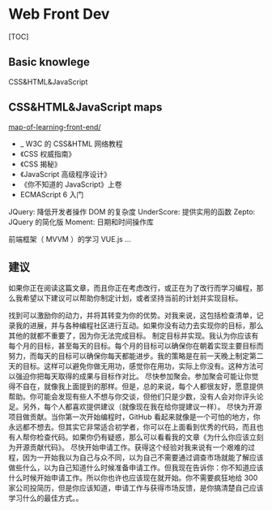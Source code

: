 # Web Front Dev

[TOC]

## Basic knowlege

CSS&HTML&JavaScript

## CSS&HTML&JavaScript maps

[map-of-learning-front-end/](https://chinese.freecodecamp.org/news/map-of-learning-front-end/)

- _ W3C 的 CSS&HTML 网络教程
- 《CSS 权威指南》
- 《CSS 揭秘》
- 《JavaScript 高级程序设计》
- 《你不知道的 JavaScript》上卷
- ECMAScript 6 入门


JQuery: 降低开发者操作 DOM 的复杂度
UnderScore: 提供实用的函数
Zepto: JQuery 的简化版
Moment: 日期和时间操作库

前端框架（ MVVM ）的学习
VUE.js
...

## 建议

如果你正在阅读这篇文章，而且你正在考虑改行，或正在为了改行而学习编程，那么我希望以下建议可以帮助你制定计划，或者坚持当前的计划并实现目标。

找到可以激励你的动力，并将其转变为你的优势。对我来说，这包括检查清单，记录我的进展，并与各种编程社区进行互动。如果你没有动力去实现你的目标，那么其他的就都不重要了，因为你无法完成目标。
制定目标并实现。我认为你应该有每个月的目标，甚至每天的目标。每个月的目标可以确保你在朝着实现主要目标而努力，而每天的目标可以确保你每天都能进步。我的策略是在前一天晚上制定第二天的目标。这样可以避免你做无用功，感觉你在用功，实际上你没有。这种方法可以强迫你把每天取得的成果与目标作对比。
尽快参加聚会。参加聚会可能让你觉得不自在，就像我上面提到的那样。但是，总的来说，每个人都很友好，愿意提供帮助。你可能会发现有些人不想与你交谈，但他们只是少数，没有人会对你评头论足。另外，每个人都喜欢提供建议（就像现在我在给你提建议一样）。
尽快为开源项目做贡献。当你第一次开始编程时，GitHub 看起来就像是一个可怕的地方，你永远都不想去。但其实它非常适合初学者，你可以在上面看到优秀的代码，而且也有人帮你检查代码。如果你仍有疑惑，那么可以看看我的文章《为什么你应该立刻为开源贡献代码》。
尽快开始申请工作。获得这个经验对我来说有一个艰难的过程，因为一开始我以为自己与众不同，以为自己不需要通过调查市场就能了解应该做些什么，以为自己知道什么时候准备申请工作。但我现在告诉你：你不知道应该什么时候开始申请工作。所以你也许也应该现在就开始。你不需要疯狂地给 300 家公司投简历，但是你应该知道，申请工作与获得市场反馈，是你搞清楚自己应该学习什么的最佳方式。。